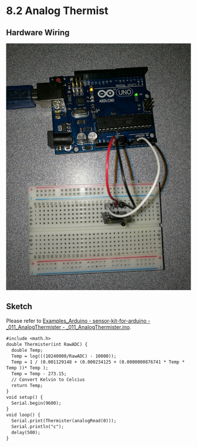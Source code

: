 # 8.2 Analog Thermist

## Hardware Wiring
![Image](../../Examples/sensor-kit-for-arduino/011_analogthermist.jpg)

## Sketch
Please refer to [Examples_Arduino - sensor-kit-for-arduino - _011_AnalogThermister - _011_AnalogThermister.ino](https://github.com/LongerVisionRobot/Examples_Arduino/blob/master/sensor-kit-for-arduino/_011_AnalogThermister/_011_AnalogThermister.ino).
```
#include <math.h>
double Thermister(int RawADC) {
  double Temp;
  Temp = log(((10240000/RawADC) - 10000));
  Temp = 1 / (0.001129148 + (0.000234125 + (0.0000000876741 * Temp * Temp ))* Temp );
  Temp = Temp - 273.15;
  // Convert Kelvin to Celcius
  return Temp;
}
void setup() {
  Serial.begin(9600);
}
void loop() {
  Serial.print(Thermister(analogRead(0)));
  Serial.println("c");
  delay(500);
}
```